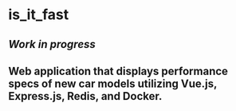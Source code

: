 # is_it_fast

## *Work in progress*

## Web application that displays performance specs of new car models utilizing Vue.js, Express.js, Redis, and Docker. 
